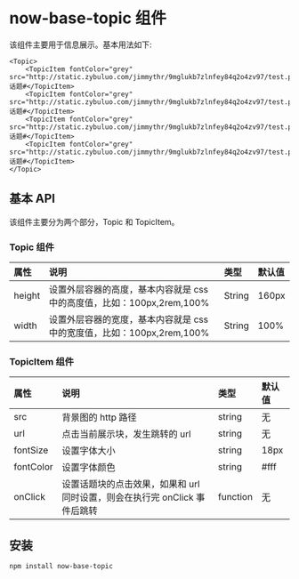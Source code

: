 # now-base-topic 组件

该组件主要用于信息展示。基本用法如下:

```
<Topic>
    <TopicItem fontColor="grey" src="http://static.zybuluo.com/jimmythr/9mglukb7zlnfey84q2o4zv97/test.png">#话题#</TopicItem>
    <TopicItem fontColor="grey" src="http://static.zybuluo.com/jimmythr/9mglukb7zlnfey84q2o4zv97/test.png">#话题#</TopicItem>
    <TopicItem fontColor="grey" src="http://static.zybuluo.com/jimmythr/9mglukb7zlnfey84q2o4zv97/test.png">#话题#</TopicItem>
    <TopicItem fontColor="grey" src="http://static.zybuluo.com/jimmythr/9mglukb7zlnfey84q2o4zv97/test.png">#话题#</TopicItem>
</Topic>
```

## 基本 API

该组件主要分为两个部分，Topic 和 TopicItem。

### Topic 组件
|属性	|说明|	类型|	默认值|
|:---|:---|:---|:---|
|height	|设置外层容器的高度，基本内容就是 css 中的高度值，比如：100px,2rem,100%|	String	|160px|
|width	|设置外层容器的宽度，基本内容就是 css 中的宽度值，比如：100px,2rem,100%|	String	|100%|


### TopicItem 组件

|属性	|说明|	类型|	默认值|
|:---|:---|:---|:---|
|src|背景图的 http 路径|string|无|
|url|点击当前展示块，发生跳转的 url |string|无|
|fontSize|设置字体大小|string|18px|
|fontColor|设置字体颜色|string|#fff|
|onClick|设置话题块的点击效果，如果和 url 同时设置，则会在执行完 onClick 事件后跳转|function|无|

## 安装

```
npm install now-base-topic
```


